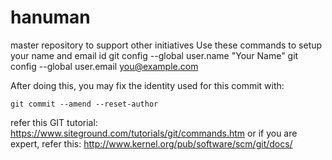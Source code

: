 # hanuman
master repository to support other initiatives
Use these commands to setup your name and email id
git config --global user.name "Your Name"
    git config --global user.email you@example.com

After doing this, you may fix the identity used for this commit with:

    git commit --amend --reset-author

refer this GIT tutorial: https://www.siteground.com/tutorials/git/commands.htm
or if you are expert, refer this: http://www.kernel.org/pub/software/scm/git/docs/
